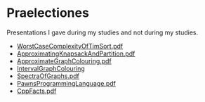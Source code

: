 # Praelectiones
Presentations I gave during my studies and not during my studies.

- [WorstCaseComplexityOfTimSort.pdf]() 
- [ApproximatingKnapsackAndPartition.pdf]()
- [ApproximateGraphColouring.pdf]()
- [IntervalGraphColouring]()
- [SpectraOfGraphs.pdf]()
- [PawnsProgrammingLanguage.pdf]()
- [CppFacts.pdf]()

